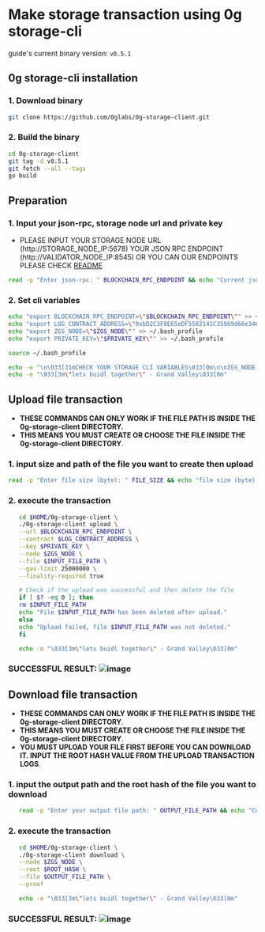 # Make storage transaction using 0g storage-cli
guide's current binary version: ``v0.5.1``

## 0g storage-cli installation
### 1. Download binary
 ```bash
 git clone https://github.com/0glabs/0g-storage-client.git
 ```

### 2. Build the binary
 ```bash
 cd 0g-storage-client
 git tag -d v0.5.1
 git fetch --all --tags
 go build
 ```

## Preparation
### 1. Input your json-rpc, storage node url and private key
-   PLEASE INPUT YOUR STORAGE NODE URL (http://STORAGE_NODE_IP:5678) YOUR JSON RPC ENDPOINT (http://VALIDATOR_NODE_IP:8545) OR YOU CAN OUR ENDPOINTS PLEASE CHECK [README](https://github.com/hubofvalley/Testnet-Guides/blob/main/0g%20(zero-gravity)/README.md)
 ```bash
 read -p "Enter json-rpc: " BLOCKCHAIN_RPC_ENDPOINT && echo "Current json-rpc: $BLOCKCHAIN_RPC_ENDPOINT" && read -p "Enter storage node url: " ZGS_NODE && echo "Current storage node url: $ZGS_NODE" && read -sp "Enter private key: " PRIVATE_KEY && echo "Current storage private key: $PRIVATE_KEY"
 ```

### 2. Set cli variables
 ```bash
 echo "export BLOCKCHAIN_RPC_ENDPOINT=\"$BLOCKCHAIN_RPC_ENDPOINT\"" >> ~/.bash_profile
 echo "export LOG_CONTRACT_ADDRESS=\"0xbD2C3F0E65eDF5582141C35969d66e34629cC768\"" >> ~/.bash_profile
 echo "export ZGS_NODE=\"$ZGS_NODE\"" >> ~/.bash_profile
 echo "export PRIVATE_KEY=\"$PRIVATE_KEY\"" >> ~/.bash_profile

 source ~/.bash_profile

 echo -e "\n\033[31mCHECK YOUR STORAGE CLI VARIABLES\033[0m\n\nZGS_NODE: $ZGS_NODE\nLOG_CONTRACT_ADDRESS: $LOG_CONTRACT_ADDRESS\nBLOCKCHAIN_RPC_ENDPOINT: $BLOCKCHAIN_RPC_ENDPOINT\nPRIVATE_KEY: $PRIVATE_KEY \n\n"
echo -e "\033[3m\"lets buidl together\" - Grand Valley\033[0m"
 ```

## Upload file transaction
-   **THESE COMMANDS CAN ONLY WORK IF THE FILE PATH IS INSIDE THE 0g-storage-client DIRECTORY.**
-   **THIS MEANS YOU MUST CREATE OR CHOOSE THE FILE INSIDE THE 0g-storage-client DIRECTORY**.
### 1. input size and path of the file you want to create then upload
 ```bash
 read -p "Enter file size (byte): " FILE_SIZE && echo "file size (byte): $FILE_SIZE" && read -p "Enter file name: " INPUT_FILE_PATH && echo "Current file name: $INPUT_FILE_PATH" && ./0g-storage-client gen --size $FILE_SIZE --file $INPUT_FILE_PATH
 ```

### 2. execute the transaction
 ```bash
    cd $HOME/0g-storage-client \
    ./0g-storage-client upload \
    --url $BLOCKCHAIN_RPC_ENDPOINT \
    --contract $LOG_CONTRACT_ADDRESS \
    --key $PRIVATE_KEY \
    --node $ZGS_NODE \
    --file $INPUT_FILE_PATH \
    --gas-limit 25000000 \
    --finality-required true

    # Check if the upload was successful and then delete the file
    if [ $? -eq 0 ]; then
    rm $INPUT_FILE_PATH
    echo "File $INPUT_FILE_PATH has been deleted after upload."
    else
    echo "Upload failed, file $INPUT_FILE_PATH was not deleted."
    fi

    echo -e "\033[3m\"lets buidl together\" - Grand Valley\033[0m"
 ```

 ###  SUCCESSFUL RESULT: ![image](https://github.com/hubofvalley/Testnet-Guides/assets/100946299/421cb81a-3f2b-41d5-b798-e7f1897f2802)

## Download file transaction
-   **THESE COMMANDS CAN ONLY WORK IF THE FILE PATH IS INSIDE THE 0g-storage-client DIRECTORY**.
-   **THIS MEANS YOU MUST CREATE OR CHOOSE THE FILE INSIDE THE 0g-storage-client DIRECTORY**.
-   **YOU MUST UPLOAD YOUR FILE FIRST BEFORE YOU CAN DOWNLOAD IT. INPUT THE ROOT HASH VALUE FROM THE UPLOAD TRANSACTION LOGS**.

### 1. input the output path and the root hash of the file you want to download
 ```bash
    read -p "Enter your output file path: " OUTPUT_FILE_PATH && echo "Current output file path: $OUTPUT_FILE_PATH" && read -p "Enter the file root hash: " ROOT_HASH && echo "Current file root hash: $ROOT_HASH"
 ```

### 2.  execute the transaction
 ```bash
    cd $HOME/0g-storage-client \
    ./0g-storage-client download \
    --node $ZGS_NODE \
    --root $ROOT_HASH \
    --file $OUTPUT_FILE_PATH \
    --proof

    echo -e "\033[3m\"lets buidl together\" - Grand Valley\033[0m"
 ```

### SUCCESSFUL RESULT: ![image](https://github.com/hubofvalley/Testnet-Guides/assets/100946299/ea095625-ae68-427e-a626-d742dcb575a7)
